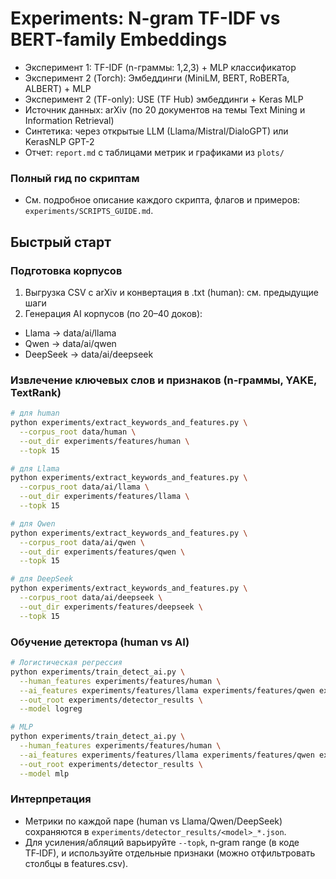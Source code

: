 # Experiments: N-gram TF-IDF vs BERT-family Embeddings

- Эксперимент 1: TF-IDF (n-граммы: 1,2,3) + MLP классификатор
- Эксперимент 2 (Torch): Эмбеддинги (MiniLM, BERT, RoBERTa, ALBERT) + MLP
- Эксперимент 2 (TF-only): USE (TF Hub) эмбеддинги + Keras MLP
- Источник данных: arXiv (по 20 документов на темы Text Mining и Information Retrieval)
- Синтетика: через открытые LLM (Llama/Mistral/DialoGPT) или KerasNLP GPT-2
- Отчет: `report.md` с таблицами метрик и графиками из `plots/`

### Полный гид по скриптам
- См. подробное описание каждого скрипта, флагов и примеров: `experiments/SCRIPTS_GUIDE.md`.

## Быстрый старт

### Подготовка корпусов
1) Выгрузка CSV с arXiv и конвертация в .txt (human): см. предыдущие шаги
2) Генерация AI корпусов (по 20–40 доков):
- Llama → data/ai/llama
- Qwen → data/ai/qwen
- DeepSeek → data/ai/deepseek

### Извлечение ключевых слов и признаков (n‑граммы, YAKE, TextRank)
```bash
# для human
python experiments/extract_keywords_and_features.py \
  --corpus_root data/human \
  --out_dir experiments/features/human \
  --topk 15

# для Llama
python experiments/extract_keywords_and_features.py \
  --corpus_root data/ai/llama \
  --out_dir experiments/features/llama \
  --topk 15

# для Qwen
python experiments/extract_keywords_and_features.py \
  --corpus_root data/ai/qwen \
  --out_dir experiments/features/qwen \
  --topk 15

# для DeepSeek
python experiments/extract_keywords_and_features.py \
  --corpus_root data/ai/deepseek \
  --out_dir experiments/features/deepseek \
  --topk 15
```

### Обучение детектора (human vs AI)
```bash
# Логистическая регрессия
python experiments/train_detect_ai.py \
  --human_features experiments/features/human \
  --ai_features experiments/features/llama experiments/features/qwen experiments/features/deepseek \
  --out_root experiments/detector_results \
  --model logreg

# MLP
python experiments/train_detect_ai.py \
  --human_features experiments/features/human \
  --ai_features experiments/features/llama experiments/features/qwen experiments/features/deepseek \
  --out_root experiments/detector_results \
  --model mlp
```

### Интерпретация
- Метрики по каждой паре (human vs Llama/Qwen/DeepSeek) сохраняются в `experiments/detector_results/<model>_*.json`.
- Для усиления/абляций варьируйте `--topk`, n‑gram range (в коде TF‑IDF), и используйте отдельные признаки (можно отфильтровать столбцы в features.csv).